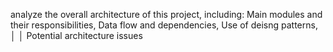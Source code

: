 analyze the overall architecture of this project, including: Main modules and their responsibilities, Data flow and dependencies, Use of deisng patterns,           │
│   Potential architecture issues      
